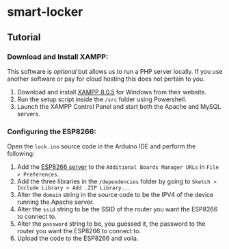 # smart-locker

## Tutorial

### Download and Install XAMPP:

This software is _optional_ but allows us to run a PHP server locally.
If you use another software or pay for cloud hosting this does not pertain to you.

1. Download and install [XAMPP 8.0.5](https://www.apachefriends.org/index.html) for Windows from their website.
2. Run the setup script inside the `/src` folder using Powershell.
3. Launch the XAMPP Control Panel and start both the Apache and MySQL servers.

### Configuring the ESP8266:

Open the `lock.ino` source code in the Arduino IDE and perform the following:
1. Add the [ESP8266 server](https://arduino.esp8266.com/stable/package_esp8266com_index.json) to the `Additional Boards Manager URLs` in `File > Preferences`.
2. Add the three libraries in the `/dependencies` folder by going to `Sketch > Include Library > Add .ZIP Library...` 
3. Alter the `domain` string in the source code to be the IPV4 of the device running the Apache server.
4. Alter the `ssid` string to be the SSID of the router you want the ESP8266 to connect to.
5. Alter the `password` string to be, you guessed it, the password to the router you want the ESP8266 to connect to.
6. Upload the code to the ESP8266 and voila.
